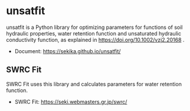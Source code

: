 # unsatfit

unsatfit is a Python library for optimizing parameters for functions of soil hydraulic properties, water retention function and unsaturated hydraulic conductivity function, as explained in https://doi.org/10.1002/vzj2.20168 .

- Document: https://sekika.github.io/unsatfit/

## SWRC Fit

SWRC Fit uses this library and calculates parameters for water retention function.

- SWRC Fit: https://seki.webmasters.gr.jp/swrc/
